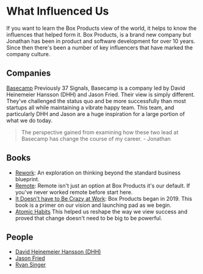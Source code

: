 # What Influenced Us

If you want to learn the Box Products view of the world, it helps to know the influences that helped form it. Box Products, is a brand new company but Jonathan has been in product and software development for over 10 years. Since then there's been a number of key influencers that have marked the company culture.

## Companies

[Basecamp](https://basecamp.com) Previously 37 Signals, Basecamp is a company led by David Heinemeier Hansson (DHH) and Jason Fried. Their view is simply different. They've challenged the status quo and be more successfully than most startups all while maintaining a vibrate happy team. This team, and particularly DHH and Jason are a huge inspiration for a large portion of what we do today.

> The perspective gained from examining how these two lead at Basecamp has change the course of my career. - Jonathan

## Books

- [Rework](https://www.amazon.com/Rework-Jason-Fried/dp/0307463745): An exploration on thinking beyond the standard business blueprint.
- [Remote](https://www.amazon.com/gp/product/0804137501/): Remote isn't just an option at Box Products it's our default. If you've never worked remote before start here.
- [It Doesn't have to Be Crazy at Work](https://www.amazon.com/gp/product/0062874780): Box Products began in 2019. This book is a primer on our vision and launching pad as we begin.
- [Atomic Habits](https://www.amazon.com/Atomic-Habits-Proven-Build-Break/dp/0735211299) This helped us reshape the way we view success and proved that change doesn't need to be big to be powerful.

## People

- [David Heinemeier Hansson (DHH)](https://twitter.com/dhh)
- [Jason Fried](https://twitter.com/jasonfried)
- [Ryan Singer](https://twitter.com/rjs)
